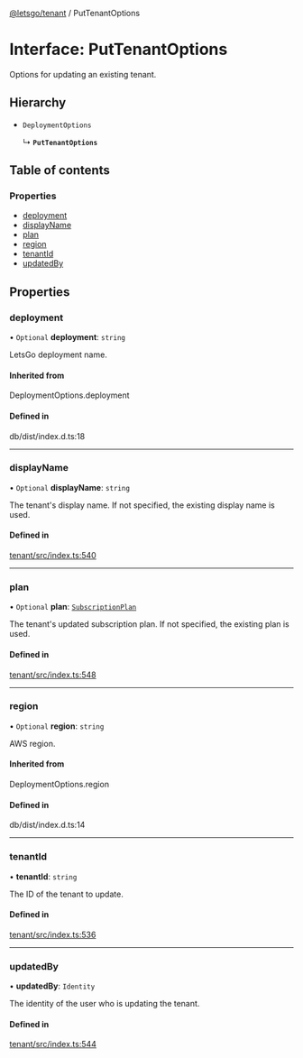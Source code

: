 [@letsgo/tenant](../README.md) / PutTenantOptions

# Interface: PutTenantOptions

Options for updating an existing tenant.

## Hierarchy

- `DeploymentOptions`

  ↳ **`PutTenantOptions`**

## Table of contents

### Properties

- [deployment](PutTenantOptions.md#deployment)
- [displayName](PutTenantOptions.md#displayname)
- [plan](PutTenantOptions.md#plan)
- [region](PutTenantOptions.md#region)
- [tenantId](PutTenantOptions.md#tenantid)
- [updatedBy](PutTenantOptions.md#updatedby)

## Properties

### deployment

• `Optional` **deployment**: `string`

LetsGo deployment name.

#### Inherited from

DeploymentOptions.deployment

#### Defined in

db/dist/index.d.ts:18

___

### displayName

• `Optional` **displayName**: `string`

The tenant's display name. If not specified, the existing display name is used.

#### Defined in

[tenant/src/index.ts:540](https://github.com/47chapters/letsgo/blob/11c7e19/packages/tenant/src/index.ts#L540)

___

### plan

• `Optional` **plan**: [`SubscriptionPlan`](SubscriptionPlan.md)

The tenant's updated subscription plan. If not specified, the existing plan is used.

#### Defined in

[tenant/src/index.ts:548](https://github.com/47chapters/letsgo/blob/11c7e19/packages/tenant/src/index.ts#L548)

___

### region

• `Optional` **region**: `string`

AWS region.

#### Inherited from

DeploymentOptions.region

#### Defined in

db/dist/index.d.ts:14

___

### tenantId

• **tenantId**: `string`

The ID of the tenant to update.

#### Defined in

[tenant/src/index.ts:536](https://github.com/47chapters/letsgo/blob/11c7e19/packages/tenant/src/index.ts#L536)

___

### updatedBy

• **updatedBy**: `Identity`

The identity of the user who is updating the tenant.

#### Defined in

[tenant/src/index.ts:544](https://github.com/47chapters/letsgo/blob/11c7e19/packages/tenant/src/index.ts#L544)
